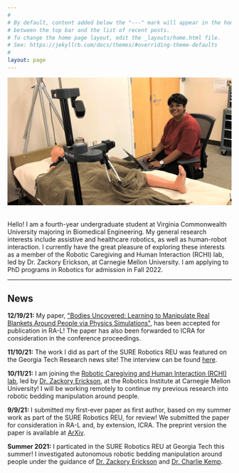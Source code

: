 ```yaml
---
#
# By default, content added below the "---" mark will appear in the home page
# between the top bar and the list of recent posts.
# To change the home page layout, edit the _layouts/home.html file.
# See: https://jekyllrb.com/docs/themes/#overriding-theme-defaults
#
layout: page
---
```


<img src="assets/images/KavyaStretch.jpg" alt="Kavya Puthuveetil">

<p>
  <br>
  Hello! I am a fourth-year undergraduate student at Virginia Commonwealth University majoring in Biomedical Engineering. My general research interests include assistive and healthcare robotics, as well as human-robot interaction. I currently have the great pleasure of exploring these interests as a member of the Robotic Caregiving and Human Interaction (RCHI) lab, led by Dr. Zackory Erickson, at Carnegie Mellon University. I am applying to PhD programs in Robotics for admission in Fall 2022.
</p>

<hr>

## News
**12/19/21:** My paper, ["Bodies Uncovered: Learning to Manipulate Real Blankets Around People via Physics Simulations"](https://arxiv.org/abs/2109.04930), has been accepted for publication in RA-L! The paper has also been forwarded to ICRA for consideration in the conference proceedings.

**11/10/21:** The work I did as part of the SURE Robotics REU was featured on the Georgia Tech Research news site! The interview can be found [here](https://research.gatech.edu/lego-league-georgia-tech-healthcare-robotics-lab).

**10/11/21:** I am joining the [Robotic Caregiving and Human Interaction (RCHI) lab](https://rchi-lab.github.io/), led by [Dr. Zackory Erickson](https://zackory.com/), at the Robotics Institute at Carnegie Mellon University! I will be working remotely to continue my previous research into robotic bedding manipulation around people.

**9/9/21:** I submitted my first-ever paper as first author, based on my summer work as part of the SURE Robotics REU, for review! We submitted the paper for consideration in RA-L and, by extension, ICRA. The preprint version the paper is available at [ArXiv](https://arxiv.org/abs/2109.04930).

**Summer 2021:** I particated in the SURE Robotics REU at Georgia Tech this summer! I investigated autonomous robotic bedding manipulation around people under the guidance of [Dr. Zackory Erickson](https://zackory.com/) and [Dr. Charlie Kemp](https://charliekemp.com/). 
  

